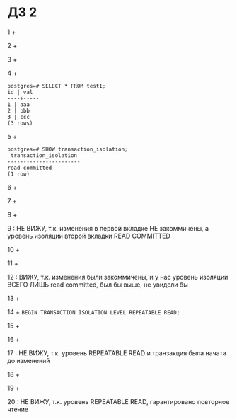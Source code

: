# ДЗ 2

1 +

2 +

3 +

4 +
```
postgres=# SELECT * FROM test1;
id | val
----+-----
1 | aaa
2 | bbb
3 | ccc
(3 rows)
```

5 +

```
postgres=# SHOW transaction_isolation;
 transaction_isolation
-----------------------
read committed
(1 row)
```
6 +

7 +

8 +

9 : НЕ ВИЖУ, т.к. изменения в первой вкладке НЕ закоммичены, а уровень изоляции второй вкладки READ COMMITTED

10 +

11 +

12 : ВИЖУ, т.к. изменения были закоммичены, и у нас уровень изоляции ВСЕГО ЛИШЬ read committed, был бы выше, не увидели бы

13 +

14 + `BEGIN TRANSACTION ISOLATION LEVEL REPEATABLE READ;`

15 +

16 +

17 : НЕ ВИЖУ, т.к. уровень REPEATABLE READ и транзакция была начата до изменений

18 +

19 +

20 : НЕ ВИЖУ, т.к. уровень REPEATABLE READ, гарантировано повторное чтение